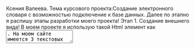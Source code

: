 Ксения Валеева.
Тема курсового проекта:Создание электронного словаря с возможностью подключение к базе данных.
Далее по этапно я распишу этапы разработки моего проекта!
Этап 1. Создание внешнего вида!
В моем проекте я использую такой Html элемент как <textarea>. На моем сайте имеется 3 текстовых области(textarea).
1 область это поле ввода текста на оригинальном языке
2 область это уже поле переведенного текста.
Далее происходит оформление данного тэга<textarea>через CSS.
Этап 2. Разработка самого словаря-переводчика.
Я создания словаря-переводчика я решила использовать API YANDEX TRANSLATE. ссылка на документацию https://tech.yandex.ru/translate/doc/dg/concepts/About-docpage/
У данного API понятное документация а также видеоурок на youtube которого я придерживалась в разработке своего проекта https://www.youtube.com/watch?v=4bpjGMUXiJg
Настройка и подключение данного API происходит через файл jstranslate.js.
В определенном месте вписывается ключ для доступа к данному API.
Синтаксис запроса
https://translate.yandex.net/api/v1.5/tr.json/getLangs ? 
key=<API-ключ>
 & [ui=<код языка>]
 & [callback=<имя callback-функции>]
 key API-ключ. Выдается бесплатно.
ui	Обязательный параметр.
В ответе список поддерживаемых языков будет перечислен в поле langs вместе с расшифровкой кодов языков. Названия языков будут выведены на языке, код которого соответствует этому параметру.
Все коды языков перечислены в списке поддерживаемых языков.
callback	Имя функции обратного вызова. Используется для получения JSONP-ответ.
Как происходит перевод текста.
Синтаксис запроса

https://translate.yandex.net/api/v1.5/tr.json/translate ? 
key=<API-ключ>
 & text=<переводимый текст>
 & lang=<направление перевода>
 & [format=<формат текста>]
 & [options=<опции перевода>]
 & [callback=<имя callback-функции>]

 Как работает машинный перевод.

Система машинного перевода позволяет переводить отдельные слова, целые тексты и веб-страницы. Она существует в виде веб-сервиса, мобильного приложения, а также работает в других продуктах Яндекса, например, в Браузере помогает переводить веб-страницы.
От других немногочисленных подобных сервисов Яндекс.Перевод отличается автословарем. Технология, разработанная командой лингвистов и программистов Яндекса, объединяет современные статистические подходы машинного перевода и традиционные лингвистические инструменты.
Машинный перевод Яндекса основан на статистическом подходе. Чтобы выучить язык, система сравнивает сотни тысяч параллельных текстов, переводящих друг друга «по предложениям». Она содержит два фундаментальных блока: модель перевода и модель языка.
Модель перевода строит граф, содержащий все возможные варианты перевода предложения. Модель языка выбирает лучший вариант перевода с точки зрения оптимальной сочетаемости слов в натуральном языке.
Обучается модель перевода на больших корпусах параллельных текстов. Языковая модель строится из больших корпусов текстов на одном языке и содержит все его наиболее употребимые n-словные сочетания. N может быть от 1 до 7 (обычно 5).

Этап 3.(В РАЗРАБОТКЕ)
Возможность подключение к Базе данных.
3 часть <textarea> содержит поле для ввода текста и при нажатии на кнопку сохранить отправляет данные слова в Базу данных.
